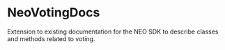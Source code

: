 # NeoVotingDocs

Extension to existing documentation for the NEO SDK to describe classes and methods related to voting.
